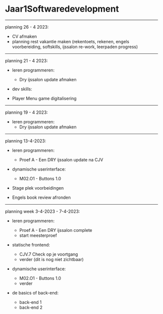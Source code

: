 # Jaar1Softwaredevelopment

--------------------------------------------------------------------------------------------------------------------------------------------

planning 26 - 4 2023:

 - CV afmaken
 - planning rest vakantie maken (rekentoets, rekenen, engels voorbereiding, softskills, ijssalon re-work, leerpaden progress) 

--------------------------------------------------------------------------------------------------------------------------------------------

planning 21 - 4 2023:

 - leren programmeren:
   + Dry ijssalon update afmaken 
 
 - dev skills:
  + Player Menu game digitalisering 

--------------------------------------------------------------------------------------------------------------------------------------------

planning 19 - 4 2023:

 - leren programmeren:
   + Dry ijssalon update afmaken 

--------------------------------------------------------------------------------------------------------------------------------------------

planning 13-4-2023:

 - leren programmeren:
   + Proef A - Een DRY ijssalon update na CJV

- dynamische userinterface:
  + M02.O1 - Buttons 1.0

- Stage plek voorbeidingen
- Engels book review afronden

--------------------------------------------------------------------------------------------------------------------------------------------

planning week 3-4-2023 - 7-4-2023:
- leren programmeren:
  + Proef A - Een DRY ijssalon complete 
  + start meesterproef 
  
- statische frontend:
  + CJV.7 Check op je voortgang
  + verder (dit is nog niet zichtbaar) 
  
- dynamische userinterface:
  + M02.O1 - Buttons 1.0
  + verder

- de basics of back-end:
  + back-end 1 
  + back-end 2 

